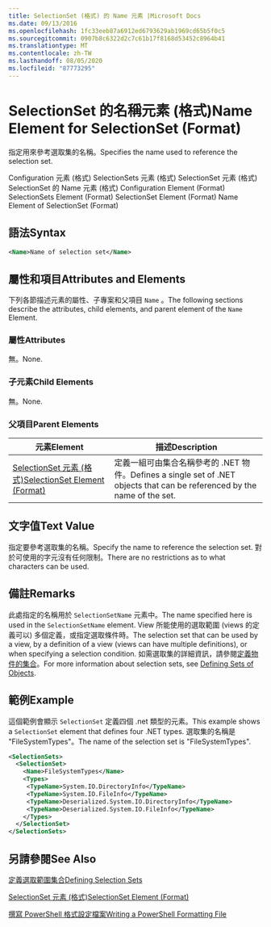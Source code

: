```yaml
---
title: SelectionSet (格式) 的 Name 元素 |Microsoft Docs
ms.date: 09/13/2016
ms.openlocfilehash: 1fc33eeb87a6912ed6793629ab1969cd65b5f0c5
ms.sourcegitcommit: 0907b8c6322d2c7c61b17f8168d53452c8964b41
ms.translationtype: MT
ms.contentlocale: zh-TW
ms.lasthandoff: 08/05/2020
ms.locfileid: "87773295"
---
```

# <a name="name-element-for-selectionset-format"></a><span data-ttu-id="455bf-102">SelectionSet 的名稱元素 (格式)</span><span class="sxs-lookup"><span data-stu-id="455bf-102">Name Element for SelectionSet (Format)</span></span>

<span data-ttu-id="455bf-103">指定用來參考選取集的名稱。</span><span class="sxs-lookup"><span data-stu-id="455bf-103">Specifies the name used to reference the selection set.</span></span>

<span data-ttu-id="455bf-104">Configuration 元素 (格式) SelectionSets 元素 (格式) SelectionSet 元素 (格式) SelectionSet 的 Name 元素 (格式) </span><span class="sxs-lookup"><span data-stu-id="455bf-104">Configuration Element (Format) SelectionSets Element (Format) SelectionSet Element (Format) Name Element of SelectionSet (Format)</span></span>

## <a name="syntax"></a><span data-ttu-id="455bf-105">語法</span><span class="sxs-lookup"><span data-stu-id="455bf-105">Syntax</span></span>

```xml
<Name>Name of selection set</Name>
```

## <a name="attributes-and-elements"></a><span data-ttu-id="455bf-106">屬性和項目</span><span class="sxs-lookup"><span data-stu-id="455bf-106">Attributes and Elements</span></span>

<span data-ttu-id="455bf-107">下列各節描述元素的屬性、子專案和父項目 `Name` 。</span><span class="sxs-lookup"><span data-stu-id="455bf-107">The following sections describe the attributes, child elements, and parent element of the `Name` Element.</span></span>

### <a name="attributes"></a><span data-ttu-id="455bf-108">屬性</span><span class="sxs-lookup"><span data-stu-id="455bf-108">Attributes</span></span>

<span data-ttu-id="455bf-109">無。</span><span class="sxs-lookup"><span data-stu-id="455bf-109">None.</span></span>

### <a name="child-elements"></a><span data-ttu-id="455bf-110">子元素</span><span class="sxs-lookup"><span data-stu-id="455bf-110">Child Elements</span></span>

<span data-ttu-id="455bf-111">無。</span><span class="sxs-lookup"><span data-stu-id="455bf-111">None.</span></span>

### <a name="parent-elements"></a><span data-ttu-id="455bf-112">父項目</span><span class="sxs-lookup"><span data-stu-id="455bf-112">Parent Elements</span></span>

|<span data-ttu-id="455bf-113">元素</span><span class="sxs-lookup"><span data-stu-id="455bf-113">Element</span></span>|<span data-ttu-id="455bf-114">描述</span><span class="sxs-lookup"><span data-stu-id="455bf-114">Description</span></span>|
|-------------|-----------------|
|[<span data-ttu-id="455bf-115">SelectionSet 元素 (格式)</span><span class="sxs-lookup"><span data-stu-id="455bf-115">SelectionSet Element (Format)</span></span>](./selectionset-element-format.md)|<span data-ttu-id="455bf-116">定義一組可由集合名稱參考的 .NET 物件。</span><span class="sxs-lookup"><span data-stu-id="455bf-116">Defines a single set of .NET objects that can be referenced by the name of the set.</span></span>|

## <a name="text-value"></a><span data-ttu-id="455bf-117">文字值</span><span class="sxs-lookup"><span data-stu-id="455bf-117">Text Value</span></span>

<span data-ttu-id="455bf-118">指定要參考選取集的名稱。</span><span class="sxs-lookup"><span data-stu-id="455bf-118">Specify the name to reference the selection set.</span></span> <span data-ttu-id="455bf-119">對於可使用的字元沒有任何限制。</span><span class="sxs-lookup"><span data-stu-id="455bf-119">There are no restrictions as to what characters can be used.</span></span>

## <a name="remarks"></a><span data-ttu-id="455bf-120">備註</span><span class="sxs-lookup"><span data-stu-id="455bf-120">Remarks</span></span>

<span data-ttu-id="455bf-121">此處指定的名稱用於 `SelectionSetName` 元素中。</span><span class="sxs-lookup"><span data-stu-id="455bf-121">The name specified here is used in the `SelectionSetName` element.</span></span> <span data-ttu-id="455bf-122">View 所能使用的選取範圍 (views 的定義可以) 多個定義，或指定選取條件時。</span><span class="sxs-lookup"><span data-stu-id="455bf-122">The selection set that can be used by a view, by a definition of a view (views can have multiple definitions), or when specifying a selection condition.</span></span> <span data-ttu-id="455bf-123">如需選取集的詳細資訊，請參閱[定義物件的集合](./defining-selection-sets.md)。</span><span class="sxs-lookup"><span data-stu-id="455bf-123">For more information about selection sets, see [Defining Sets of Objects](./defining-selection-sets.md).</span></span>

## <a name="example"></a><span data-ttu-id="455bf-124">範例</span><span class="sxs-lookup"><span data-stu-id="455bf-124">Example</span></span>

<span data-ttu-id="455bf-125">這個範例會顯示 `SelectionSet` 定義四個 .net 類型的元素。</span><span class="sxs-lookup"><span data-stu-id="455bf-125">This example shows a `SelectionSet` element that defines four .NET types.</span></span> <span data-ttu-id="455bf-126">選取集的名稱是 "FileSystemTypes"。</span><span class="sxs-lookup"><span data-stu-id="455bf-126">The name of the selection set is "FileSystemTypes".</span></span>

```xml
<SelectionSets>
  <SelectionSet>
    <Name>FileSystemTypes</Name>
    <Types>
     <TypeName>System.IO.DirectoryInfo</TypeName>
     <TypeName>System.IO.FileInfo</TypeName>
     <TypeName>Deserialized.System.IO.DirectoryInfo</TypeName>
     <TypeName>Deserialized.System.IO.FileInfo</TypeName>
    </Types>
  </SelectionSet>
</SelectionSets>
```

## <a name="see-also"></a><span data-ttu-id="455bf-127">另請參閱</span><span class="sxs-lookup"><span data-stu-id="455bf-127">See Also</span></span>

[<span data-ttu-id="455bf-128">定義選取範圍集合</span><span class="sxs-lookup"><span data-stu-id="455bf-128">Defining Selection Sets</span></span>](./defining-selection-sets.md)

[<span data-ttu-id="455bf-129">SelectionSet 元素 (格式)</span><span class="sxs-lookup"><span data-stu-id="455bf-129">SelectionSet Element (Format)</span></span>](./selectionset-element-format.md)

[<span data-ttu-id="455bf-130">撰寫 PowerShell 格式設定檔案</span><span class="sxs-lookup"><span data-stu-id="455bf-130">Writing a PowerShell Formatting File</span></span>](./writing-a-powershell-formatting-file.md)
